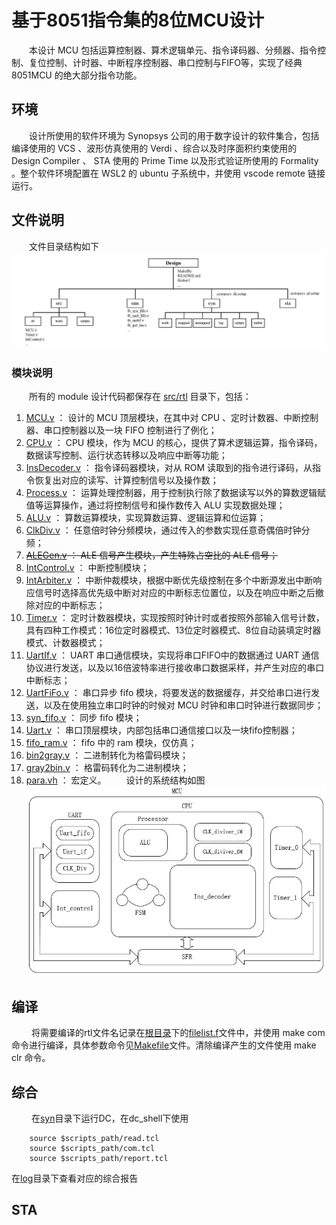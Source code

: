 # 基于8051指令集的8位MCU设计
&emsp;&emsp;本设计 MCU 包括运算控制器、算术逻辑单元、指令译码器、分频器、指令控制、复位控制、计时器、中断程序控制器、串口控制与FIFO等，实现了经典 8051MCU 的绝大部分指令功能。
## 环境
&emsp;&emsp;设计所使用的软件环境为 Synopsys 公司的用于数字设计的软件集合，包括编译使用的 VCS 、波形仿真使用的 Verdi 、综合以及时序面积约束使用的 Design Compiler 、 STA 使用的 Prime Time 以及形式验证所使用的 Formality 。整个软件环境配置在 WSL2 的 ubuntu 子系统中，并使用 vscode remote 链接运行。
## 文件说明
&emsp;&emsp;文件目录结构如下
![目录结构](./figures/目录结构.jpg)
### 模块说明
&emsp;&emsp;所有的 module 设计代码都保存在 [src/rtl]( ./src/rtl/) 目录下，包括：

1. [MCU.v]( ./src/rtl/MCU.v) ： 设计的 MCU 顶层模块，在其中对 CPU 、定时计数器、中断控制器、串口控制器以及一块 FIFO 控制进行了例化；
2. [CPU.v]( ./src/rtl/CPU.v) ：  CPU 模块，作为 MCU 的核心，提供了算术逻辑运算，指令译码，数据读写控制、运行状态转移以及响应中断等功能；
3. [InsDecoder.v]( ./src/rtl/InsDecoder.v) ： 指令译码器模块，对从 ROM 读取到的指令进行译码，从指令恢复出对应的读写、计算控制信号以及操作数；
4. [Process.v]( ./src/rtl/Process.v) ： 运算处理控制器，用于控制执行除了数据读写以外的算数逻辑赋值等运算操作，通过将控制信号和操作数传入 ALU 实现数据处理；
5. [ALU.v]( ./src/rtl/ALU.v) ： 算数运算模块，实现算数运算、逻辑运算和位运算；
6. [ClkDiv.v]( ./src/rtl/ClkDiv.v) ： 任意倍时钟分频模块，通过传入的参数实现任意奇偶倍时钟分频；
7. ~~[ALEGen.v]( ./src/rtl/ALEGen.v) ： ALE 信号产生模块，产生特殊占空比的 ALE 信号；~~
8. [IntControl.v]( ./src/rtl/IntControl.v) ： 中断控制模块；
9. [IntArbiter.v]( ./src/rtl/IntArbiter.v) ： 中断仲裁模块，根据中断优先级控制在多个中断源发出中断响应信号时选择高优先级中断对对应的中断标志位置位，以及在响应中断之后撤除对应的中断标志；
10. [Timer.v]( ./src/rtl/Timer.v) ： 定时计数器模块，实现按照时钟计时或者按照外部输入信号计数，具有四种工作模式：16位定时器模式、13位定时器模式、8位自动装填定时器模式、计数器模式；
11. [UartIf.v]( ./src/rtl/UartIf.v) ：  UART 串口通信模块，实现将串口FIFO中的数据通过 UART 通信协议进行发送，以及以16倍波特率进行接收串口数据采样，并产生对应的串口中断标志；
12. [UartFiFo.v]( ./src/rtl/UartFiFo.v) ： 串口异步 fifo 模块，将要发送的数据缓存，并交给串口进行发送，以及在使用独立串口时钟的时候对 MCU 时钟和串口时钟进行数据同步；
13. [syn_fifo.v]( ./src/rtl/syn_fifo.v) ： 同步 fifo 模块；
14. [Uart.v]( ./src/rtl/Uart.v) ： 串口顶层模块，内部包括串口通信接口以及一块fifo控制器；
15. [fifo_ram.v]( ./src/rtl/fifo_ram.v) ： fifo 中的 ram 模块，仅仿真；
16. [bin2gray.v]( ./src/rtl/bin2gray.v) ： 二进制转化为格雷码模块；
17. [gray2bin.v]( ./src/rtl/gray2bin.v) ： 格雷码转化为二进制模块；
18. [para.vh]( ./src/rtl/para.vh) ： 宏定义。
&emsp;&emsp;设计的系统结构如图
![系统结构](./figures/系统结构.jpg)
## 编译
&emsp;&emsp; 将需要编译的rtl文件名记录在[根目录](./)下的[filelist.f](./filelist.f)文件中，并使用 make com 命令进行编译，具体参数命令见[Makefile](./Makefile)文件。清除编译产生的文件使用 make clr 命令。
## 综合
&emsp;&emsp; 在[syn](./syn)目录下运行DC，在dc_shell下使用
```
    source $scripts_path/read.tcl
    source $scripts_path/com.tcl
    source $scripts_path/report.tcl
```
在[log](./syn/log/)目录下查看对应的综合报告
## STA